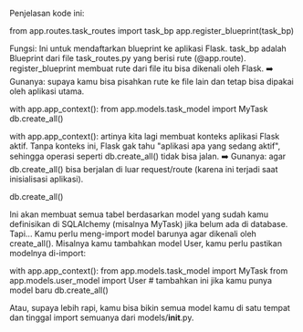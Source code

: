 Penjelasan kode ini:

from app.routes.task_routes import task_bp
app.register_blueprint(task_bp)

Fungsi: Ini untuk mendaftarkan blueprint ke aplikasi Flask.
task_bp adalah Blueprint dari file task_routes.py yang berisi rute (@app.route).
register_blueprint membuat rute dari file itu bisa dikenali oleh Flask.
➡️ Gunanya: supaya kamu bisa pisahkan rute ke file lain dan tetap bisa dipakai oleh aplikasi utama.

with app.app_context():
    from app.models.task_model import MyTask
    db.create_all()

with app.app_context(): artinya kita lagi membuat konteks aplikasi Flask aktif.
Tanpa konteks ini, Flask gak tahu "aplikasi apa yang sedang aktif", sehingga operasi seperti db.create_all() tidak bisa jalan.
➡️ Gunanya: agar db.create_all() bisa berjalan di luar request/route (karena ini terjadi saat inisialisasi aplikasi).

db.create_all()

Ini akan membuat semua tabel berdasarkan model yang sudah kamu definisikan di SQLAlchemy (misalnya MyTask) jika belum ada di database.
Tapi...
Kamu perlu meng-import model barunya agar dikenali oleh create_all(). Misalnya kamu tambahkan model User, kamu perlu pastikan modelnya di-import:

with app.app_context():
    from app.models.task_model import MyTask
    from app.models.user_model import User  # tambahkan ini jika kamu punya model baru
    db.create_all()

Atau, supaya lebih rapi, kamu bisa bikin semua model kamu di satu tempat dan tinggal import semuanya dari models/__init__.py.
